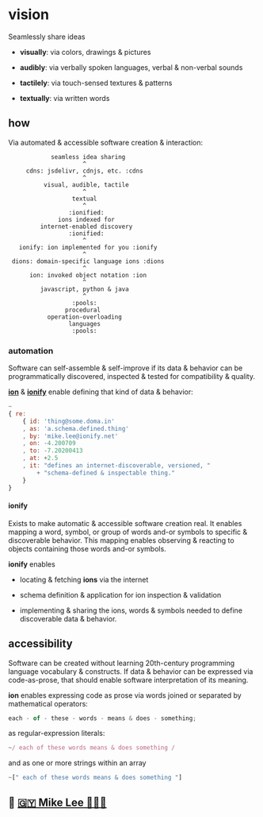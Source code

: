 
# vision

Seamlessly share ideas

+ **visually**: via colors, drawings & pictures

+ **audibly**: via verbally spoken languages, verbal & non-verbal sounds

+ **tactilely**: via touch-sensed textures & patterns

+ **textually**: via written words


## how

Via automated & accessible software creation & interaction:

```
            seamless idea sharing
                     ^
     cdns: jsdelivr, cdnjs, etc. :cdns
                     ^
          visual, audible, tactile
                     ^
                  textual
                     ^
                 :ionified: 
              ions indexed for
         internet-enabled discovery
                 :ionified:
                     ^
   ionify: ion implemented for you :ionify
                     ^
 dions: domain-specific language ions :dions
                     ^
      ion: invoked object notation :ion
                     ^
         javascript, python & java
                     ^
                  :pools:
                procedural
           operation-overloading
                 languages
                  :pools:
```

### automation

Software can self-assemble & self-improve if its data & behavior can be programmatically
discovered, inspected & tested for compatibility & quality.

[**ion**](ions/ion.md#ion) & [**ionify**](http://api.ionify.net/)
enable defining that kind of data &
behavior:


```javascript
~
{ re:
    { id: 'thing@some.doma.in'
    , as: 'a.schema.defined.thing'
    , by: 'mike.lee@ionify.net'
    , on: -4.200709
    , to: -7.20200413
    , at: +2.5
    , it: "defines an internet-discoverable, versioned, "
        + "schema-defined & inspectable thing."
    }
}
```


#### ionify

Exists to make automatic & accessible
software creation real. It enables mapping a word, symbol, or group of words and-or symbols to
specific & discoverable behavior. This mapping enables observing & reacting to objects containing those words
and-or symbols.

**ionify** enables

+ locating & fetching **ions** via the internet

+ schema definition & application for ion inspection & validation

+ implementing & sharing the ions, words & symbols needed to define discoverable data & behavior.

## accessibility

Software can be created without learning 20th-century programming language vocabulary & constructs. If
data & behavior can be expressed via code-as-prose, that should enable software
interpretation of its meaning.

**ion** enables expressing code as prose via words joined or separated by mathematical
operators:

```javascript
each - of - these - words - means & does - something;
```

as regular-expression literals:

```javascript
~/ each of these words means & does something /
```

and as one or more strings within an array

```javascript
~[" each of these words means & does something "]
```


## 🤎 [🇬🇾 Mike Lee 👨🏾‍💻](https://github.com/iskitz)